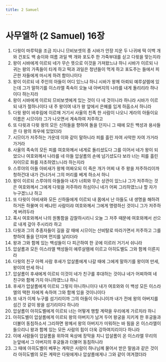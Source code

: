```yaml
---
title: 2 Samuel
---
```


# 사무엘하 (2 Samuel) 16장
1. 다윗이 마루턱을 조금 지나니 므비보셋의 종 시바가 안장 지운 두 나귀에 떡 이백 개와 건포도 백 송이와 여름 과일 백 개와 포도주 한 가죽부대를 싣고 다윗을 맞는지라
1. 왕이 시바에게 이르되 네가 무슨 뜻으로 이것을 가져왔느냐 하니 시바가 이르되 나귀는 왕의 가족들이 타게 하고 떡과 과일은 청년들이 먹게 하고 포도주는 들에서 피곤한 자들에게 마시게 하려 함이니이다
1. 왕이 이르되 네 주인의 아들이 어디 있느냐 하니 시바가 왕께 아뢰되 예루살렘에 있는데 그가 말하기를 이스라엘 족속이 오늘 내 아버지의 나라를 내게 돌리리라 하나이다 하는지라
1. 왕이 시바에게 이르되 므비보셋에게 있는 것이 다 네 것이니라 하니라 시바가 이르되 내가 절하나이다 내 주 왕이여 내가 왕 앞에서 은혜를 입게 하옵소서 하니라
1. 다윗 왕이 바후림에 이르매 거기서 사울의 친족 한 사람이 나오니 게라의 아들이요 이름은 시므이라 그가 나오면서 계속하여 저주하고
1. 또 다윗과 다윗 왕의 모든 신하들을 향하여 돌을 던지니 그 때에 모든 백성과 용사들은 다 왕의 좌우에 있었더라
1. 시므이가 저주하는 가운데 이와 같이 말하니라 피를 흘린 자여 사악한 자여 가거라 가거라
1. 사울의 족속의 모든 피를 여호와께서 네게로 돌리셨도다 그를 이어서 네가 왕이 되었으나 여호와께서 나라를 네 아들 압살롬의 손에 넘기셨도다 보라 너는 피를 흘린 자이므로 화를 자초하였느니라 하는지라
1. 스루야의 아들 아비새가 왕께 여짜오되 이 죽은 개가 어찌 내 주 왕을 저주하리이까 청하건대 내가 건너가서 그의 머리를 베게 하소서 하니
1. 왕이 이르되 스루야의 아들들아 내가 너희와 무슨 상관이 있느냐 그가 저주하는 것은 여호와께서 그에게 다윗을 저주하라 하심이니 네가 어찌 그리하였느냐 할 자가 누구겠느냐 하고
1. 또 다윗이 아비새와 모든 신하들에게 이르되 내 몸에서 난 아들도 내 생명을 해하려 하거든 하물며 이 베냐민 사람이랴 여호와께서 그에게 명령하신 것이니 그가 저주하게 버려두라
1. 혹시 여호와께서 나의 원통함을 감찰하시리니 오늘 그 저주 때문에 여호와께서 선으로 내게 갚아 주시리라 하고
1. 다윗과 그의 추종자들이 길을 갈 때에 시므이는 산비탈로 따라가면서 저주하고 그를 향하여 돌을 던지며 먼지를 날리더라
1. 왕과 그와 함께 있는 백성들이 다 피곤하여 한 곳에 이르러 거기서 쉬니라
1. 압살롬과 모든 이스라엘 백성들이 예루살렘에 이르고 아히도벨도 그와 함께 이른지라
1. 다윗의 친구 아렉 사람 후새가 압살롬에게 나갈 때에 그에게 말하기를 왕이여 만세, 왕이여 만세 하니
1. 압살롬이 후새에게 이르되 이것이 네가 친구를 후대하는 것이냐 네가 어찌하여 네 친구와 함께 가지 아니하였느냐 하니
1. 후새가 압살롬에게 이르되 그렇지 아니하니이다 내가 여호와와 이 백성 모든 이스라엘의 택한 자에게 속하여 그와 함께 있을 것이니이다
1. 또 내가 이제 누구를 섬기리이까 그의 아들이 아니니이까 내가 전에 왕의 아버지를 섬긴 것 같이 왕을 섬기리이다 하니라
1. 압살롬이 아히도벨에게 이르되 너는 어떻게 행할 계략을 우리에게 가르치라 하니
1. 아히도벨이 압살롬에게 이르되 왕의 아버지가 남겨 두어 왕궁을 지키게 한 후궁들과 더불어 동침하소서 그리하면 왕께서 왕의 아버지가 미워하는 바 됨을 온 이스라엘이 들으리니 왕과 함께 있는 모든 사람의 힘이 더욱 강하여지리이다 하니라
1. 이에 사람들이 압살롬을 위하여 옥상에 장막을 치니 압살롬이 온 이스라엘 무리의 눈앞에서 그 아버지의 후궁들과 더불어 동침하니라
1. 그 때에 아히도벨이 베푸는 계략은 사람이 하나님께 물어서 받은 말씀과 같은 것이라 아히도벨의 모든 계략은 다윗에게나 압살롬에게나 그와 같이 여겨졌더라